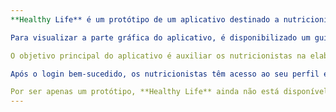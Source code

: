 ```yaml
---
**Healthy Life** é um protótipo de um aplicativo destinado a nutricionistas, desenvolvido pelos alunos do 5º período de Ciências da Computação da Faculdade Católica da Paraíba: Ana Layza, Anna Lara e Kaio Ferreira, como parte do projeto para a segunda nota da disciplina de Programação para Dispositivos Móveis (Mobile). O aplicativo foi programado utilizando Flutter e Dart, com o SharedPreferences sendo utilizado como seu banco de dados.

Para visualizar a parte gráfica do aplicativo, é disponibilizado um guia de suas telas feitas no Figma pelo seguinte link: [Guia de Telas no Figma](https://www.figma.com/design/9RYhkXmKdTD0aglDJCbL3J/NutriCorr-(Community)?node-id=0-1&t=NvjOW8sD2cOkU3WO-0).

O objetivo principal do aplicativo é auxiliar os nutricionistas na elaboração e modificação das dietas de seus pacientes, proporcionando um controle mais eficiente e simplificado. Os nutricionistas podem se cadastrar no aplicativo, fornecendo informações como nome, e-mail, telefone e senha. Para aqueles que já estão cadastrados, basta efetuar o login com suas credenciais.

Após o login bem-sucedido, os nutricionistas têm acesso ao seu perfil e à lista de pacientes. No perfil, eles podem visualizar e editar suas informações de cadastro, além de adicionar ou modificar sua foto de perfil e atualizar a senha de login. A lista de pacientes exibe todos os pacientes do nutricionista, e ao clicar em cada um deles, é possível visualizar e modificar a dieta do paciente, que consiste em cinco refeições: Café da manhã, Lanche 1, Almoço, Lanche 2 e Jantar. Além de visualizar a dieta, os nutricionistas podem alterá-la através do próprio aplicativo, atualizando a lista de refeições.

Por ser apenas um protótipo, **Healthy Life** ainda não está disponível para usuários. No entanto, é possível baixar os conteúdos deste repositório e analisá-los utilizando o Visual Studio Code, juntamente com seus plugins e outras dependências instaladas, além do uso de um emulador para dispositivos móveis.
---
```

